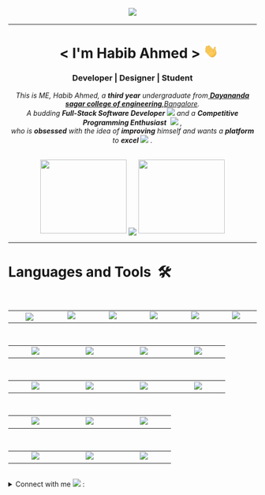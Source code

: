 <p align="center">
    <img src="https://github.com/thompsonemerson/thompsonemerson/raw/master/cover-thompson.png" height="200"/>
</p>

<hr>
    <h1 align="center">&nbsp;&nbsp;&nbsp;&nbsp;< I'm Habib Ahmed >
    <img src="https://raw.githubusercontent.com/ABSphreak/ABSphreak/master/gifs/Hi.gif" width="30px">
    </h1>
    <center>
    <h3 align="center"> Developer | Designer | Student </h3>
    </center>


<p align="center">
    <em>This is ME, Habib Ahmed, a <b>third year</b> undergraduate from<a href="https://www.dsce.edu.in/"> 
            <b>Dayananda sagar college of engineering</b>,Bangalore</a>.<br>
            A budding <b>Full-Stack Software Developer</b> 
            <img src="https://github.com/TheDudeThatCode/TheDudeThatCode/blob/master/Assets/Developer.gif"width="30px"> and a <b>Competitive Programming Enthusiast</b>&nbsp;
            <img src="https://github.com/TheDudeThatCode/TheDudeThatCode/blob/master/Assets/Designer.gif" width="36px">&nbsp,<br>who is <b>obsessed</b> with the idea of <b>improving</b> himself and wants a <b>platform</b> to <b>excel</b> 
            <img src="https://github.com/TheDudeThatCode/TheDudeThatCode/blob/master/Assets/Medal.gif" width="20px">&nbsp.
  </em> 
  <br><br>

<p align="center">
  <a>
    <img height="150" width="175" src="https://github.com/JayantGoel001/JayantGoel001/blob/master/PNG/left.png">
    <img align="center" src="https://github-readme-streak-stats.herokuapp.com?user=habib-ahmed-00&theme=dark&hide_border=true"/>
    <img height="150" width="175" src="https://github.com/JayantGoel001/JayantGoel001/blob/master/PNG/right.png">
  </a>
</p>

<hr>

# Languages and Tools &nbsp;🛠 
<br>
    <table>
        <tr>
            <td align="center" width="100">
                <img align="center" src="https://www.vectorlogo.zone/logos/w3_html5/w3_html5-icon.svg" width="50">
            </td>
        <td align="center" width="96">
            <a>
            <img src="https://github.com/soilshubham/soilshubham/blob/main/icons/css.svg" width="50"/>
            </a>
        </td>
        <td align="center" width="96">
            <a>
            <img src="https://github.com/soilshubham/soilshubham/blob/main/icons/js.svg" width="50"/>
            </a>
        </td>
        <td align="center" width="96">
            <a>
            <img src="https://www.vectorlogo.zone/logos/getbootstrap/getbootstrap-icon.svg" width="50"/>
            </a>
        </td>
        <td align="center" width="96">
            <a>
            <img src="https://www.vectorlogo.zone/logos/flutterio/flutterio-icon.svg" width="50"/>
            </a>
        </td>
        <td align="center" width="96">
            <a>
            <img src="https://www.vectorlogo.zone/logos/jquery/jquery-icon.svg" width="50"/>
            </a>
        </td>
    </tr>
  </table>
<br/>
    <table>
        <tr>
            <td align="center" width="96">
                <a>
                <img src="https://www.vectorlogo.zone/logos/djangoproject/djangoproject-icon.svg" width="50"/>
                </a>
            </td>
            <td align="center" width="96">
                <a>
                <img src="https://upload.wikimedia.org/wikipedia/commons/3/3c/Flask_logo.svg" width="50"/>
                </a>
            </td>
            <td align="center" width="96">
                <a>
                <img src="https://www.vectorlogo.zone/logos/expressjs/expressjs-icon.svg" width="50"/>
                </a>
            </td>
            <td align="center" width="96">
                <a>
                <img src="https://www.vectorlogo.zone/logos/nodejs/nodejs-icon.svg" width="50"/>
                </a>
            </td>
        </tr>
    </table>
<br>
    <table>
        <tr>
            <td align="center" width="96">
                <a>
                <img src="https://www.vectorlogo.zone/logos/python/python-icon.svg" width="50"/>
                </a>
            </td>
            <td align="center" width="96">
                <a>
                <img src="https://www.vectorlogo.zone/logos/php/php-icon.svg" width="50"/>
                </a>
            </td>
            <td align="center" width="96">
                <a>
                <img src="https://upload.wikimedia.org/wikipedia/commons/1/18/ISO_C%2B%2B_Logo.svg" width="50"/>
                </a>
            </td>
            <td align="center" width="96">
                <a>
                <img src="https://www.vectorlogo.zone/logos/dartlang/dartlang-icon.svg" width="50"/>        
                </a>
            </td>
        </tr>
    </table>
<br>
    <table>
        <tr>
            <td align="center" width="96">
                <a>
                <img src="https://www.vectorlogo.zone/logos/mysql/mysql-official.svg" width="50"/>
                </a>
            </td>
            <td align="center" width="96">
                <a>
                <img src="https://www.vectorlogo.zone/logos/firebase/firebase-icon.svg" width="50"/>
                </a>
            </td> 
            <td align="center" width="96">
                <a>
                <img src="https://www.vectorlogo.zone/logos/mongodb/mongodb-icon.svg" width="50"/>
                </a>
            </td> 
        </tr>
  </table>
<br>
    <table>
        <tr>
            <td align="center" width="96">
                <a>
                <img src="https://www.vectorlogo.zone/logos/visualstudio_code/visualstudio_code-icon.svg" width="40"/>
                </a>
            </td>
            <td align="center" width="96">
                <a>
                <img src="https://upload.wikimedia.org/wikipedia/commons/1/1d/PyCharm_Icon.svg" width="40"/>
                </a>
            </td> 
            <td align="center" width="96">
                <a>
                <img src="https://cdn.worldvectorlogo.com/logos/sublime-text.svg" width="40"/>
                </a>
            </td> 
        </tr>
  </table>
<br>

<details>
    <summary> Connect with me 
        <a target="_blank">
            <img src="https://github.com/JayantGoel001/JayantGoel001/blob/master/GIF/Handshake.gif" height="25px" style="max-width:100%;">
        </a>:
    </summary>  
<br/>
    <p align="center">
        <a href="https://thecodebox.tech/">
            <img src="https://img.shields.io/badge/-thecodebox-3423A6?style=for-the-badge&logo=Google-Chrome&logoColor=white"/>
        </a>
        <a href="https://www.linkedin.com/in/habibul-bashar-ahmed-a8700520a/">
            <img src="https://img.shields.io/badge/-Habib%20Ahmed-0077B5?style=for-the-badge&logo=Linkedin&logoColor=white"/>
        </a>
        <a href="mailto:hahmed.y2k@gmail.com">
            <img src="https://img.shields.io/badge/-hahmed.y2k@gmail.com-D14836?style=for-the-badge&logo=Gmail&logoColor=white"/>
        </a>
        <a href="https://instagram.com/__laruuu_">
            <img src="https://img.shields.io/badge/-__laruuu__-E4405F?style=for-the-badge&logo=Instagram&logoColor=white"/>
        </a>
    </p>

</details>
